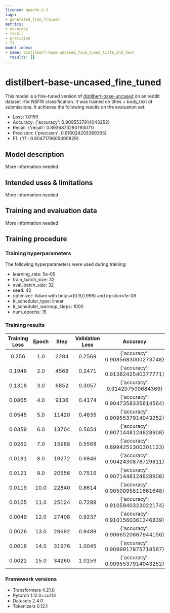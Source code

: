 ```yaml
---
license: apache-2.0
tags:
- generated_from_trainer
metrics:
- accuracy
- recall
- precision
- f1
model-index:
- name: distilbert-base-uncased_fine_tuned_title_and_text
  results: []
---
```


<!-- This model card has been generated automatically according to the information the Trainer had access to. You
should probably proofread and complete it, then remove this comment. -->

# distilbert-base-uncased_fine_tuned

This model is a fine-tuned version of [distilbert-base-uncased](https://huggingface.co/distilbert-base-uncased) on an reddit dataset -for NSFW classification.
It was trained on titles + body_text of submissions.
It achieves the following results on the evaluation set:
- Loss: 1.0159
- Accuracy: {'accuracy': 0.9095537914043252}
- Recall: {'recall': 0.8936873290793071}
- Precision: {'precision': 0.916024293389395}
- F1: {'f1': 0.9047179605490829}

## Model description

More information needed

## Intended uses & limitations

More information needed

## Training and evaluation data

More information needed

## Training procedure

### Training hyperparameters

The following hyperparameters were used during training:
- learning_rate: 5e-05
- train_batch_size: 32
- eval_batch_size: 32
- seed: 42
- optimizer: Adam with betas=(0.9,0.999) and epsilon=1e-08
- lr_scheduler_type: linear
- lr_scheduler_warmup_steps: 1000
- num_epochs: 15

### Training results

| Training Loss | Epoch | Step  | Validation Loss | Accuracy                         | Recall                         | Precision                         | F1                         |
|:-------------:|:-----:|:-----:|:---------------:|:--------------------------------:|:------------------------------:|:---------------------------------:|:--------------------------:|
| 0.256         | 1.0   | 2284  | 0.2569          | {'accuracy': 0.9085683000273748} | {'recall': 0.8976754785779398} | {'precision': 0.9107514450867052} | {'f1': 0.9041661884540342} |
| 0.1948        | 2.0   | 4568  | 0.2471          | {'accuracy': 0.9138242540377771} | {'recall': 0.8644029170464904} | {'precision': 0.9518193224592221} | {'f1': 0.9060074047533739} |
| 0.1318        | 3.0   | 6852  | 0.3057          | {'accuracy': 0.914207500684369}  | {'recall': 0.8977894257064722} | {'precision': 0.9216282606152767} | {'f1': 0.9095526695526697} |
| 0.0865        | 4.0   | 9136  | 0.4174          | {'accuracy': 0.9047358335614564} | {'recall': 0.8697584320875114} | {'precision': 0.9274605103280681} | {'f1': 0.8976831706456546} |
| 0.0545        | 5.0   | 11420 | 0.4635          | {'accuracy': 0.9095537914043252} | {'recall': 0.8849134001823155} | {'precision': 0.9236441484300666} | {'f1': 0.9038640595903165} |
| 0.0359        | 6.0   | 13704 | 0.5654          | {'accuracy': 0.9071448124828908} | {'recall': 0.8919781221513218} | {'precision': 0.9127798507462687} | {'f1': 0.9022591055786076} |
| 0.0262        | 7.0   | 15988 | 0.5568          | {'accuracy': 0.8994251300301123} | {'recall': 0.900865998176846}  | {'precision': 0.8910176941282543} | {'f1': 0.8959147827072356} |
| 0.0181        | 8.0   | 18272 | 0.6846          | {'accuracy': 0.9042430878729811} | {'recall': 0.9026891522333638} | {'precision': 0.898491550413973}  | {'f1': 0.9005854601261866} |
| 0.0121        | 9.0   | 20556 | 0.7516          | {'accuracy': 0.9071448124828908} | {'recall': 0.8990428441203282} | {'precision': 0.906896551724138}  | {'f1': 0.9029526207370108} |
| 0.0119        | 10.0  | 22840 | 0.8614          | {'accuracy': 0.9050095811661648} | {'recall': 0.9002962625341842} | {'precision': 0.9018376897614427} | {'f1': 0.9010663169299197} |
| 0.0105        | 11.0  | 25124 | 0.7298          | {'accuracy': 0.9105940323022174} | {'recall': 0.8907247037374658} | {'precision': 0.9206218348839948} | {'f1': 0.9054265361672554} |
| 0.0049        | 12.0  | 27408 | 0.9237          | {'accuracy': 0.9101560361346839} | {'recall': 0.8828623518687329} | {'precision': 0.9266834110752302} | {'f1': 0.9042422827799498} |
| 0.0026        | 13.0  | 29692 | 0.9489          | {'accuracy': 0.9066520667944156} | {'recall': 0.8988149498632635} | {'precision': 0.9061458931648478} | {'f1': 0.9024655340083519} |
| 0.0016        | 14.0  | 31976 | 1.0045          | {'accuracy': 0.9099917875718587} | {'recall': 0.8963081130355515} | {'precision': 0.9146511627906977} | {'f1': 0.9053867403314917} |
| 0.0022        | 15.0  | 34260 | 1.0159          | {'accuracy': 0.9095537914043252} | {'recall': 0.8936873290793071} | {'precision': 0.916024293389395}  | {'f1': 0.9047179605490829} |


### Framework versions

- Transformers 4.21.0
- Pytorch 1.12.0+cu113
- Datasets 2.4.0
- Tokenizers 0.12.1
